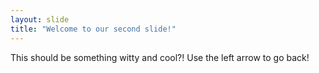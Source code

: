 ```yaml
---
layout: slide
title: "Welcome to our second slide!"
---
```

This should be something witty and cool?!
Use the left arrow to go back!
